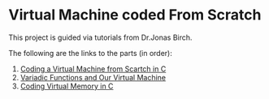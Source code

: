 # Virtual Machine coded From Scratch

This project is guided via tutorials from Dr.Jonas Birch.

The following are the links to the parts (in order):
1. [Coding a Virtual Machine from Scartch in C](https://youtu.be/vymrj-2YD64?si=U9NgR7j1yAXTX0wj)
2. [Variadic Functions and Our Virtual Machine](https://youtu.be/uP-Deub-AAw?si=rpJqA3hmx12TeNwG)
3. [Coding Virtual Memory in C](https://youtu.be/0OcmaLP-tT8?si=bO--DUeV6QnNV6Jh)
